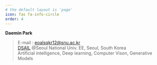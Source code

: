 ```yaml
---
# the default layout is 'page'
icon: fas fa-info-circle
order: 4
---
```


**Daemin Park**
> E-mail : eoalsqkr12@snu.ac.kr<br>
> [DSAIL](https://data.snu.ac.kr/) @Seoul National Univ. EE, Seoul, South Korea<br>
> Artificial intelligence, Deep learning, Computer Vison, Generative Models<br>


